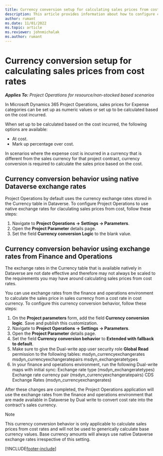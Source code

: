 ```yaml
---
title: Currency conversion setup for calculating sales prices from cost rates
description: This article provides information about how to configure currency conversion behavior in Project Operations that will be used when generating sales transactions from cost transaction .
author: rumant
ms.date: 11/01/2022
ms.topic: article
ms.reviewer: johnmichalak
ms.author: rumant
---
```


# Currency conversion setup for calculating sales prices from cost rates

_**Applies To:** Project Operations for resource/non-stocked based scenarios_

In Microsoft Dynamics 365 Project Operations, sales prices for Expense categories can be set up as numeric values or set up to be calculated based on the cost incurred. 

When set up to be calculated based on the cost incurred, the following options are available:
- At cost.
- Mark up percentage over cost.

In scenarios where the expense cost is incurred in a currency that is different from the sales currency for that project contract, 
currency conversion is required to calculate the sales price based on the cost.

## Currency conversion behavior using native Dataverse exchange rates

Project Operations by default uses the currency exchange rates stored in the Currency table in Dataverse. To configure Project Operations to use native exchange rates for claculating sales prices from cost, follow these steps:

1. Navigate to **Project Operations -> Settings -> Parameters**. 
1. Open the **Project Parameter** details page. 
1. Set the field **Currency conversion Logic** to the blank value. 

## Currency conversion behavior using exchange rates from Finance and Operations

The exchange rates in the Currency table that is available natively in Dataverse are not date effective and therefore may not always be scaled to the requirements you may have around calculating sales prices from cost rates. 

You can use exchange rates from the finance and operations environment to calculate the sales price in sales currency from a cost rate in cost currency. To configure this currency conversion behavior, follow these steps:

1. On the **Project parameters** form, add the field **Currency conversion logic**. Save and publish this customization.
1. Navigate to **Project Operations -> Settings -> Parameters**. 
1. Open the **Project Parameter** details page. 
1. Set the field **Currency conversion behavior** to  **Extended with fallback to default**.
1. Make sure to give the Dual-write app user security role **Global Read** permission to the following tables:
      msdyn_currencyexchangerates
      msdyn_currencyexchangeratepairs
      msdyn_exchangeratetypes
1. In your finance and operations environment, run the following Dual-write maps with initial sync:
      Exchange rate type (msdyn_exchangeratetypes)
      Exchange rate currency pair (msdyn_currencyexchangeratepairs)
      CDS Exchange Rates (msdyn_currencyexchangerates)
 
After these changes are completed, the Project Operations application will use the exchange rates from the finance and operations environment that are made available in Dataverse by Dual write to convert cost rate into the contract's sales currency. 
 
 >[!Note]
 >This currency conversion behavior is only applicable to calculate sales prices from cost rates and will not be used to generically calculate base currency values. 
 >Base currency amounts will always use native Dataverse exchange rates irrespective of this setting. 


[!INCLUDE[footer-include](../includes/footer-banner.md)]
